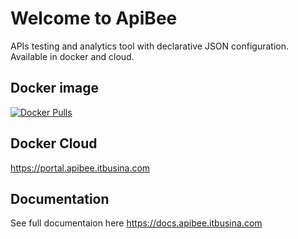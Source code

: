 # Welcome to ApiBee
APIs testing and analytics tool with declarative JSON configuration. Available in docker and cloud.

## Docker image
[![Docker Pulls](https://img.shields.io/docker/pulls/itbusina/apibee)](https://hub.docker.com/r/itbusina/apibee)

## Docker Cloud
https://portal.apibee.itbusina.com

## Documentation
See full documentaion here https://docs.apibee.itbusina.com